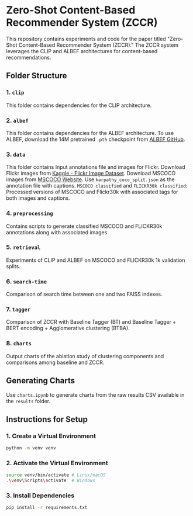 # Zero-Shot Content-Based Recommender System (ZCCR)

This repository contains experiments and code for the paper titled "Zero-Shot Content-Based Recommender System (ZCCR)." The ZCCR system leverages the CLIP and ALBEF architectures for content-based recommendations.

## Folder Structure

### 1. `clip`
This folder contains dependencies for the CLIP architecture.

### 2. `albef`
This folder contains dependencies for the ALBEF architecture. To use ALBEF, download the 14M pretrained `.pth` checkpoint from [ALBEF GitHub](https://github.com/salesforce/ALBEF?tab=readme-ov-file).

### 3. `data`
This folder contains Input annotations file and images for Flickr. Download Flickr images from [Kaggle - Flickr Image Dataset](https://www.kaggle.com/datasets/hsankesara/flickr-image-dataset). Download MSCOCO images from [MSCOCO Website](https://cocodataset.org/#download). Use `karpathy_coco_split.json` as the annotation file with captions. `MSCOCO classified` and `FLICKR30k classified`: Processed versions of MSCOCO and Flickr30k with associated tags for both images and captions.

### 4. `preprocessing`
Contains scripts to generate classified MSCOCO and FLICKR30k annotations along with associated images.

### 5. `retrieval`
Experiments of CLIP and ALBEF on MSCOCO and FLICKR30k 1k validation splits.

### 6. `search-time`
Comparison of search time between one and two FAISS indexes.

### 7. `tagger`
Comparison of ZCCR with Baseline Tagger (BT) and Baseline Tagger + BERT encoding + Agglomerative clustering (BTBA).

### 8. `charts`
Output charts of the ablation study of clustering components and comparisons among baseline and ZCCR.

## Generating Charts
Use `charts.ipynb` to generate charts from the raw results CSV available in the `results` folder.

## Instructions for Setup

### 1. Create a Virtual Environment
```bash
python -m venv venv
```

### 2. Activate the Virtual Environment
```bash
source venv/bin/activate # Linux/macOS
.\venv\Scripts\activate  # Windows
```

### 3. Install Dependencies
```bash
pip install -r requirements.txt
```

<!-- ## Citation

If you find this code or the ZCCR system useful, please consider citing our paper:

```bibtex
@article{your-paper-citation-info,
  title={Zero-Shot Content-Based Recommender System (ZCCR)},
  author={Author Name and Another Author},
  journal={Journal Name or Conference Name},
  year={Year},
  volume={Volume},
  number={Number},
  pages={Page Range},
  doi={Your DOI},
  url={Link to Your Paper},
} -->